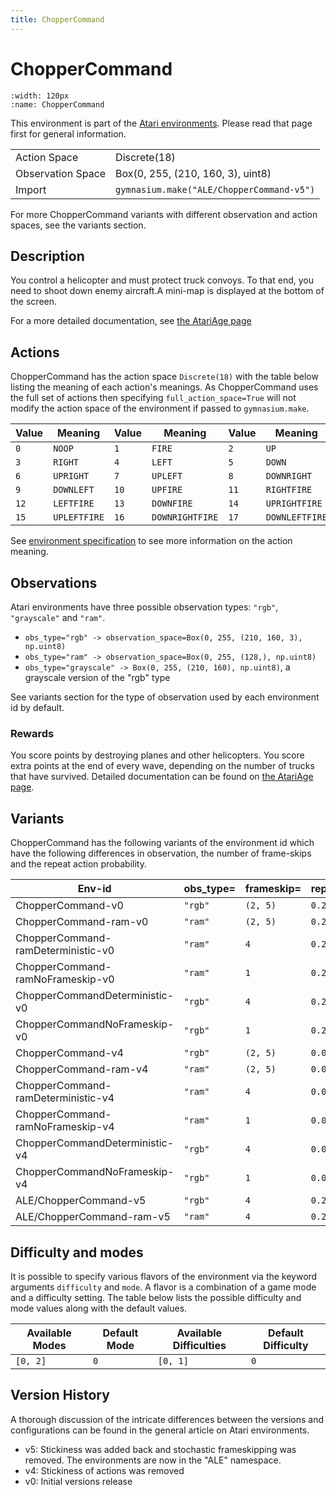 ```yaml
---
title: ChopperCommand
---
```


# ChopperCommand

```{figure} ../_static/videos/environments/chopper_command.gif
:width: 120px
:name: ChopperCommand
```

This environment is part of the <a href='..'>Atari environments</a>. Please read that page first for general information.

|   |   |
|---|---|
| Action Space | Discrete(18) |
| Observation Space | Box(0, 255, (210, 160, 3), uint8) |
| Import | `gymnasium.make("ALE/ChopperCommand-v5")` |

For more ChopperCommand variants with different observation and action spaces, see the variants section.

## Description

You control a helicopter and must protect truck convoys. To that end, you need to shoot down enemy aircraft.A mini-map is displayed at the bottom of the screen.

For a more detailed documentation, see [the AtariAge page](https://atariage.com/manual_html_page.php?SoftwareID=921)

## Actions

ChopperCommand has the action space `Discrete(18)` with the table below listing the meaning of each action's meanings.
As ChopperCommand uses the full set of actions then specifying `full_action_space=True` will not modify the action space of the environment if passed to `gymnasium.make`.

| Value   | Meaning      | Value   | Meaning         | Value   | Meaning        |
|---------|--------------|---------|-----------------|---------|----------------|
| `0`     | `NOOP`       | `1`     | `FIRE`          | `2`     | `UP`           |
| `3`     | `RIGHT`      | `4`     | `LEFT`          | `5`     | `DOWN`         |
| `6`     | `UPRIGHT`    | `7`     | `UPLEFT`        | `8`     | `DOWNRIGHT`    |
| `9`     | `DOWNLEFT`   | `10`    | `UPFIRE`        | `11`    | `RIGHTFIRE`    |
| `12`    | `LEFTFIRE`   | `13`    | `DOWNFIRE`      | `14`    | `UPRIGHTFIRE`  |
| `15`    | `UPLEFTFIRE` | `16`    | `DOWNRIGHTFIRE` | `17`    | `DOWNLEFTFIRE` |

See [environment specification](../env-spec) to see more information on the action meaning.

## Observations

Atari environments have three possible observation types: `"rgb"`, `"grayscale"` and `"ram"`.

- `obs_type="rgb" -> observation_space=Box(0, 255, (210, 160, 3), np.uint8)`
- `obs_type="ram" -> observation_space=Box(0, 255, (128,), np.uint8)`
- `obs_type="grayscale" -> Box(0, 255, (210, 160), np.uint8)`, a grayscale version of the "rgb" type

See variants section for the type of observation used by each environment id by default.

### Rewards

You score points by destroying planes and other helicopters. You score extra points at the end of every wave, depending on the number
of trucks that have survived.
Detailed documentation can be found on [the AtariAge page](https://atariage.com/manual_html_page.php?SoftwareID=921).

## Variants

ChopperCommand has the following variants of the environment id which have the following differences in observation,
the number of frame-skips and the repeat action probability.

| Env-id                             | obs_type=   | frameskip=   | repeat_action_probability=   |
|------------------------------------|-------------|--------------|------------------------------|
| ChopperCommand-v0                  | `"rgb"`     | `(2, 5)`     | `0.25`                       |
| ChopperCommand-ram-v0              | `"ram"`     | `(2, 5)`     | `0.25`                       |
| ChopperCommand-ramDeterministic-v0 | `"ram"`     | `4`          | `0.25`                       |
| ChopperCommand-ramNoFrameskip-v0   | `"ram"`     | `1`          | `0.25`                       |
| ChopperCommandDeterministic-v0     | `"rgb"`     | `4`          | `0.25`                       |
| ChopperCommandNoFrameskip-v0       | `"rgb"`     | `1`          | `0.25`                       |
| ChopperCommand-v4                  | `"rgb"`     | `(2, 5)`     | `0.0`                        |
| ChopperCommand-ram-v4              | `"ram"`     | `(2, 5)`     | `0.0`                        |
| ChopperCommand-ramDeterministic-v4 | `"ram"`     | `4`          | `0.0`                        |
| ChopperCommand-ramNoFrameskip-v4   | `"ram"`     | `1`          | `0.0`                        |
| ChopperCommandDeterministic-v4     | `"rgb"`     | `4`          | `0.0`                        |
| ChopperCommandNoFrameskip-v4       | `"rgb"`     | `1`          | `0.0`                        |
| ALE/ChopperCommand-v5              | `"rgb"`     | `4`          | `0.25`                       |
| ALE/ChopperCommand-ram-v5          | `"ram"`     | `4`          | `0.25`                       |

## Difficulty and modes

It is possible to specify various flavors of the environment via the keyword arguments `difficulty` and `mode`.
A flavor is a combination of a game mode and a difficulty setting. The table below lists the possible difficulty and mode values
along with the default values.

| Available Modes   | Default Mode   | Available Difficulties   | Default Difficulty   |
|-------------------|----------------|--------------------------|----------------------|
| `[0, 2]`          | `0`            | `[0, 1]`                 | `0`                  |

## Version History

A thorough discussion of the intricate differences between the versions and configurations can be found in the general article on Atari environments.

* v5: Stickiness was added back and stochastic frameskipping was removed. The environments are now in the "ALE" namespace.
* v4: Stickiness of actions was removed
* v0: Initial versions release
